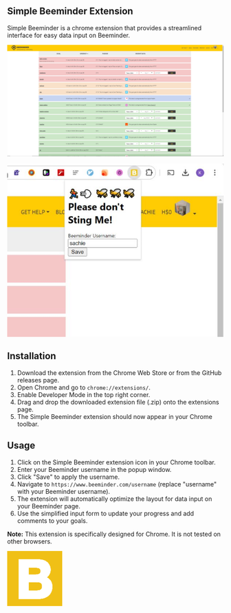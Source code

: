 ## Simple Beeminder Extension

Simple Beeminder is a chrome extension that provides a streamlined interface for easy data input on Beeminder.  

![example](./images/example.jpg)  
  
![example_popup](./images/example_popup.jpg)  
## Installation

1. Download the extension from the Chrome Web Store or from the GitHub releases page.
2. Open Chrome and go to `chrome://extensions/`.
3. Enable Developer Mode in the top right corner.
4. Drag and drop the downloaded extension file (.zip) onto the extensions page.
5. The Simple Beeminder extension should now appear in your Chrome toolbar.

## Usage

1. Click on the Simple Beeminder extension icon in your Chrome toolbar.
2. Enter your Beeminder username in the popup window.
3. Click "Save" to apply the username.
4. Navigate to `https://www.beeminder.com/username` (replace "username" with your Beeminder username).
5. The extension will automatically optimize the layout for data input on your Beeminder page.
6. Use the simplified input form to update your progress and add comments to your goals.

**Note:** This extension is specifically designed for Chrome. It is not tested on other browsers.

![icon](./images/icon128.png)
